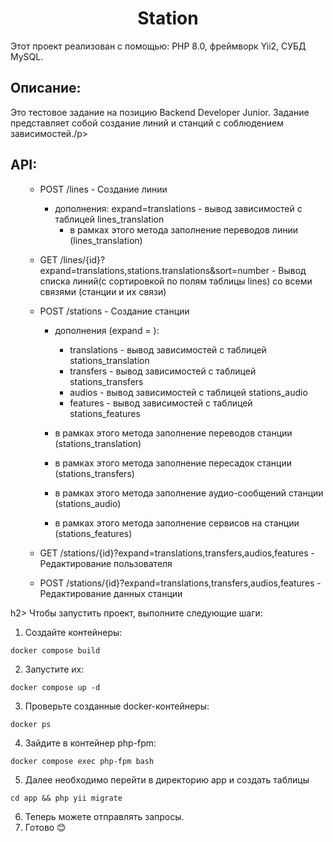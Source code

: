 <h1 align="center">Station</h1>
  <p> Этот проект реализован с помощью: PHP 8.0, фреймворк Yii2, СУБД MySQL.
 <h2>Описание:</h2>
  <p> Это тестовое задание на позицию Backend Developer Junior. Задание представляет собой создание линий и станций с соблюдением зависимостей./p>

<h2>API:</h2>
<ul>

- POST /lines - Создание линии
  - дополнения: expand=translations - вывод зависимостей с таблицей lines_translation
    - в рамках этого метода заполнение переводов линии (lines_translation)

- GET /lines/{id}?expand=translations,stations.translations&sort=number - Вывод списка линий(с сортировкой по полям таблицы lines) со всеми связями (станции и их связи)

- POST /stations - Создание станции
  - дополнения (expand = ): 
    - translations - вывод зависимостей с таблицей stations_translation
    - transfers - вывод зависимостей с таблицей stations_transfers
    - audios - вывод зависимостей с таблицей stations_audio
    - features - вывод зависимостей с таблицей stations_features
  
  - в рамках этого метода заполнение переводов станции (stations_translation)
  - в рамках этого метода заполнение пересадок станции (stations_transfers)
  - в рамках этого метода заполнение аудио-сообщений станции (stations_audio)
  - в рамках этого метода заполнение сервисов на станции (stations_features)

- GET /stations/{id}?expand=translations,transfers,audios,features - Редактирование пользователя

- POST /stations/{id}?expand=translations,transfers,audios,features - Редактирование данных станции

</ul>

h2> Чтобы запустить проект, выполните следующие шаги:</h2>

1. Создайте контейнеры:

```docker compose build```

2. Запустите их:

```docker compose up -d```

3. Проверьте созданные docker-контейнеры:

```docker ps```

4. Зайдите в контейнер php-fpm:

```docker compose exec php-fpm bash```

5. Далее необходимо перейти в директорию app и создать таблицы

```cd app && php yii migrate```

6. Теперь можете отправлять запросы. 
7. Готово 😊